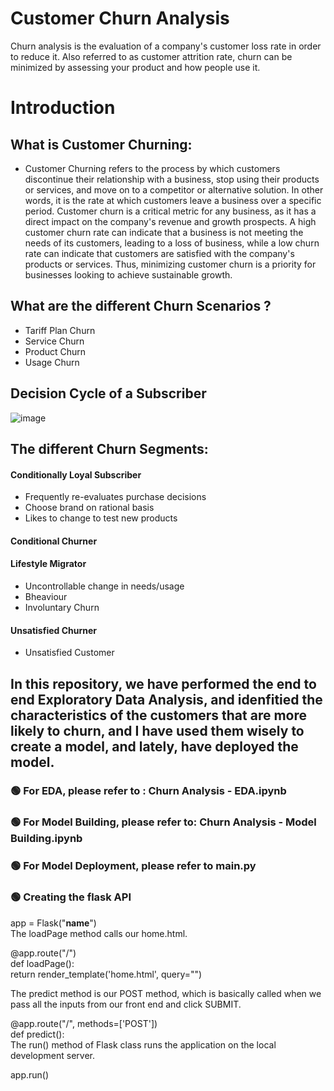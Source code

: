 # Customer Churn Analysis #
Churn analysis is the evaluation of a company's customer loss rate in order to reduce it. Also referred to as customer attrition rate, churn can be minimized by assessing your product and how people use it.

# Introduction #
## What is Customer Churning:
  * Customer Churning refers to the process by which customers discontinue their relationship with a business, stop using their products or services, and move on to a      competitor or alternative solution. In other words, it is the rate at which customers leave a business over a specific period. Customer churn is a critical metric for    any business, as it has a direct impact on the company's revenue and growth prospects. A high customer churn rate can indicate that a business is not meeting the       needs of its customers, leading to a loss of business, while a low churn rate can indicate that customers are satisfied with the company's products or services. Thus,     minimizing customer churn is a priority for businesses looking to achieve sustainable growth.

## What are the different Churn Scenarios ?
  * Tariff Plan Churn
  * Service Churn
  * Product Churn
  * Usage Churn

## Decision Cycle of a Subscriber
![image](https://user-images.githubusercontent.com/92584055/225849258-4d5f6843-b504-47ad-90e6-0a90d5453430.png)

## The different Churn Segments:
  #### Conditionally Loyal Subscriber
   * Frequently re-evaluates purchase decisions
   * Choose brand on rational basis
   * Likes to change to test new products
  #### Conditional Churner
  #### Lifestyle Migrator
   * Uncontrollable change in needs/usage
   * Bheaviour
   * Involuntary Churn
  #### Unsatisfied Churner
   * Unsatisfied Customer

## In this repository, we have performed the end to end Exploratory Data Analysis, and idenfitied the characteristics of the customers that are more likely to churn, and I have used them wisely to create a model, and lately, have deployed the model.

### 🟢 For EDA, please refer to : Churn Analysis - EDA.ipynb  
### 🟢 For Model Building, please refer to: Churn Analysis - Model Building.ipynb  
### 🟢 For Model Deployment, please refer to main.py  
### 🟢 Creating the flask API

app = Flask("__name__")  
The loadPage method calls our home.html.

@app.route("/")  
def loadPage():  
	return render_template('home.html', query="")  
	
The predict method is our POST method, which is basically called when we pass all the inputs from our front end and click SUBMIT.  

@app.route("/", methods=['POST'])  
def predict():    
The run() method of Flask class runs the application on the local development server.  

app.run()  
